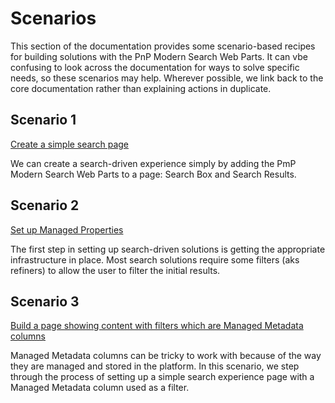 # Scenarios

This section of the documentation provides some scenario-based recipes for building solutions with the PnP Modern Search Web Parts. It can vbe confusing to look across the documentation for ways to solve specific needs, so these scenarios may help. Wherever possible, we link back to the core documentation rather than explaining actions in duplicate.

## Scenario 1

[Create a simple search page](create-simple-search-page.md)

We can create a search-driven experience simply by adding the PmP Modern Search Web Parts to a page: Search Box and Search Results.

## Scenario 2

[Set up Managed Properties](set-up-managed-properties.md)

The first step in setting up search-driven solutions is getting the appropriate infrastructure in place. Most search solutions require some filters (aks refiners) to allow the user to filter the initial results.

## Scenario 3

[Build a page showing content with filters which are Managed Metadata columns](using-managed-metadata.md)

Managed Metadata columns can be tricky to work with because of the way they are managed and stored in the platform. In this scenario, we step through the process of setting up a simple search experience page with a Managed Metadata column used as a filter.
